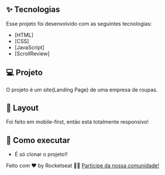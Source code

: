 ## ✨ Tecnologias

Esse projeto foi desenvolvido com as seguintes tecnologias:

- [HTML]
- [CSS]
- [JavaScript]
- [ScrollReview]

## 💻 Projeto

O projeto é um site(Landing Page) de uma empresa de roupas.

## 🔖 Layout

  Foi feito em mobile-first, então está totalmente responsivo!

## 🚀 Como executar

- É só clonar o projeto!!


Feito com ♥ by Rocketseat 👋🏻 [Participe da nossa comunidade!](https://discordapp.com/invite/gCRAFhc)
